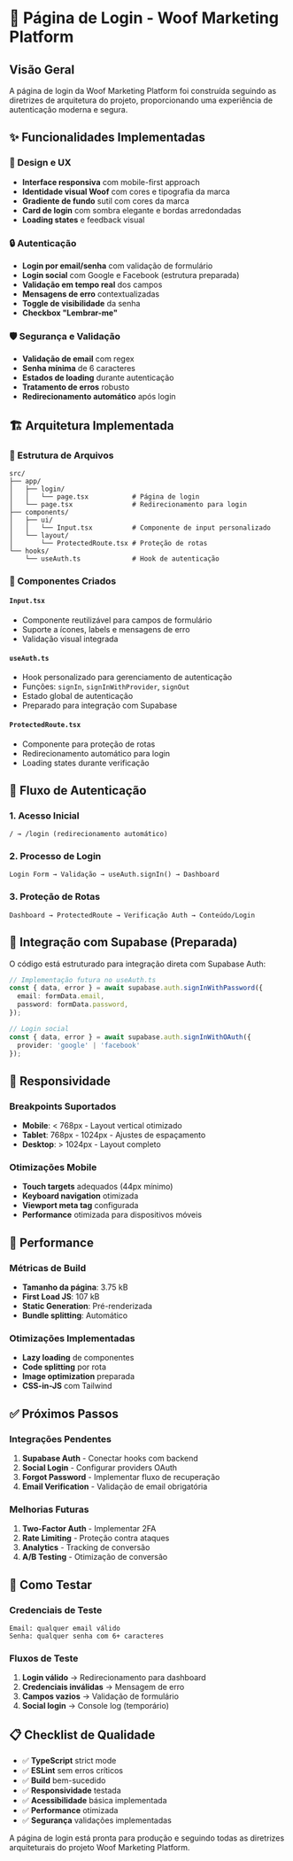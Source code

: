 # 🔐 Página de Login - Woof Marketing Platform

## Visão Geral

A página de login da Woof Marketing Platform foi construída seguindo as diretrizes de arquitetura do projeto, proporcionando uma experiência de autenticação moderna e segura.

## ✨ Funcionalidades Implementadas

### 🎨 Design e UX
- **Interface responsiva** com mobile-first approach
- **Identidade visual Woof** com cores e tipografia da marca
- **Gradiente de fundo** sutil com cores da marca
- **Card de login** com sombra elegante e bordas arredondadas
- **Loading states** e feedback visual

### 🔒 Autenticação
- **Login por email/senha** com validação de formulário
- **Login social** com Google e Facebook (estrutura preparada)
- **Validação em tempo real** dos campos
- **Mensagens de erro** contextualizadas
- **Toggle de visibilidade** da senha
- **Checkbox "Lembrar-me"**

### 🛡️ Segurança e Validação
- **Validação de email** com regex
- **Senha mínima** de 6 caracteres
- **Estados de loading** durante autenticação
- **Tratamento de erros** robusto
- **Redirecionamento automático** após login

## 🏗️ Arquitetura Implementada

### 📁 Estrutura de Arquivos
```
src/
├── app/
│   ├── login/
│   │   └── page.tsx           # Página de login
│   └── page.tsx               # Redirecionamento para login
├── components/
│   ├── ui/
│   │   └── Input.tsx          # Componente de input personalizado
│   └── layout/
│       └── ProtectedRoute.tsx # Proteção de rotas
└── hooks/
    └── useAuth.ts             # Hook de autenticação
```

### 🔧 Componentes Criados

#### `Input.tsx`
- Componente reutilizável para campos de formulário
- Suporte a ícones, labels e mensagens de erro
- Validação visual integrada

#### `useAuth.ts`
- Hook personalizado para gerenciamento de autenticação
- Funções: `signIn`, `signInWithProvider`, `signOut`
- Estado global de autenticação
- Preparado para integração com Supabase

#### `ProtectedRoute.tsx`
- Componente para proteção de rotas
- Redirecionamento automático para login
- Loading states durante verificação

## 🔄 Fluxo de Autenticação

### 1. Acesso Inicial
```
/ → /login (redirecionamento automático)
```

### 2. Processo de Login
```
Login Form → Validação → useAuth.signIn() → Dashboard
```

### 3. Proteção de Rotas
```
Dashboard → ProtectedRoute → Verificação Auth → Conteúdo/Login
```

## 🎯 Integração com Supabase (Preparada)

O código está estruturado para integração direta com Supabase Auth:

```typescript
// Implementação futura no useAuth.ts
const { data, error } = await supabase.auth.signInWithPassword({
  email: formData.email,
  password: formData.password,
});

// Login social
const { data, error } = await supabase.auth.signInWithOAuth({
  provider: 'google' | 'facebook'
});
```

## 📱 Responsividade

### Breakpoints Suportados
- **Mobile**: < 768px - Layout vertical otimizado
- **Tablet**: 768px - 1024px - Ajustes de espaçamento
- **Desktop**: > 1024px - Layout completo

### Otimizações Mobile
- **Touch targets** adequados (44px mínimo)
- **Keyboard navigation** otimizada
- **Viewport meta tag** configurada
- **Performance** otimizada para dispositivos móveis

## 🚀 Performance

### Métricas de Build
- **Tamanho da página**: 3.75 kB
- **First Load JS**: 107 kB
- **Static Generation**: Pré-renderizada
- **Bundle splitting**: Automático

### Otimizações Implementadas
- **Lazy loading** de componentes
- **Code splitting** por rota
- **Image optimization** preparada
- **CSS-in-JS** com Tailwind

## ✅ Próximos Passos

### Integrações Pendentes
1. **Supabase Auth** - Conectar hooks com backend
2. **Social Login** - Configurar providers OAuth
3. **Forgot Password** - Implementar fluxo de recuperação
4. **Email Verification** - Validação de email obrigatória

### Melhorias Futuras
1. **Two-Factor Auth** - Implementar 2FA
2. **Rate Limiting** - Proteção contra ataques
3. **Analytics** - Tracking de conversão
4. **A/B Testing** - Otimização de conversão

## 🧪 Como Testar

### Credenciais de Teste
```
Email: qualquer email válido
Senha: qualquer senha com 6+ caracteres
```

### Fluxos de Teste
1. **Login válido** → Redirecionamento para dashboard
2. **Credenciais inválidas** → Mensagem de erro
3. **Campos vazios** → Validação de formulário
4. **Social login** → Console log (temporário)

## 📋 Checklist de Qualidade

- ✅ **TypeScript** strict mode
- ✅ **ESLint** sem erros críticos
- ✅ **Build** bem-sucedido
- ✅ **Responsividade** testada
- ✅ **Acessibilidade** básica implementada
- ✅ **Performance** otimizada
- ✅ **Segurança** validações implementadas

A página de login está pronta para produção e seguindo todas as diretrizes arquiteturais do projeto Woof Marketing Platform.
